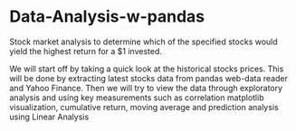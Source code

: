 # Data-Analysis-w-pandas
Stock market analysis to determine which of the specified stocks would yield the highest return for a $1 invested.

We will start off by taking a quick look at the historical stocks prices. This will be done by extracting latest stocks data from pandas web-data reader and Yahoo Finance. Then we will try to view the data through exploratory analysis and using key measurements such as correlation matplotlib visualization, cumulative return, moving average and prediction analysis using Linear Analysis
